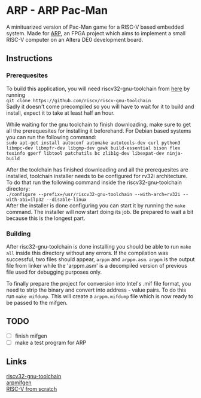 # ARP - ARP Pac-Man
A minituarized version of Pac-Man game for a RISC-V based embedded system. Made for [ARP](https://github.com/kiclu/ARP), an FPGA project which aims to implement a small RISC-V computer on an Altera DE0 development board.
## Instructions
### Prerequesites
To build this application, you will need riscv32-gnu-toolchain from [here](https://github.com/riscv-collab/riscv-gnu-toolchain) by running\
`git clone https://github.com/riscv/riscv-gnu-toolchain`\
Sadly it doesn't come precompiled so you will have to wait for it to build and install,
expect it to take at least half an hour.

While waiting for the gnu toolchain to finish downloading, make sure to get all the
prerequesites for installing it beforehand. For Debian based systems you can run the following command:\
`sudo apt-get install autoconf automake autotools-dev curl python3 libmpc-dev libmpfr-dev libgmp-dev gawk build-essential bison flex texinfo gperf libtool patchutils bc zlib1g-dev libexpat-dev ninja-build`

After the toolchain has finished downloading and all the prerequesites are installed, 
toolchain installer needs to be configured for rv32i architecture. To do that run the following command
inside the riscv32-gnu-toolchain directory:\
`./configure --prefix=/usr/riscv32-gnu-toolchain --with-arch=rv32i --with-abi=ilp32 --disable-linux`\
After the installer is done configuring you can start it by running the `make` command. The installer
will now start doing its job. Be prepared to wait a bit because this is the longest part.

### Building
After risc32-gnu-toolchain is done installing you should be able to run `make all` inside this directory
without any errors. If the compilation was successful, two files should appear, `arppm` and `arppm.asm`.
`arppm` is the output file from linker while the 'arppm.asm' is a decompiled version of previous file
used for debugging purposes only.

To finally prepare the project for conversion into Intel's .mif file format, you need to strip the
binary and convert into address - value pairs. To do this run `make mifdump`. This will
create a `arppm.mifdump` file which is now ready to be passed to the mifgen.

## TODO
- [ ] finish mifgen
- [ ] make a test program for ARP

## Links
[riscv32-gnu-toolchain](https://github.com/riscv-collab/riscv-gnu-toolchain)\
[arpmifgen](https://github.com/kiclu/arpmifgen)\
[RISC-V from scratch](https://twilco.github.io/)
